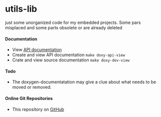 # utils-lib

just some unorganized code for my embedded projects. Some pars misplaced and some parts obsolete or are already deleted

#### Documentation
   *  View [API documentation](https://zwiebert.github.io/util-components/api) 
   *  Create and view API documentation `make doxy-api-view`
   *  Crate and view source documentation `make doxy-dev-view`

#### Todo
   *  The doxygen-documentatation may give a clue about what needs to be moved or removed.

#### Online Git Repositories
  * This repository on [GitHub](https://github.com/zwiebert/util-components)

